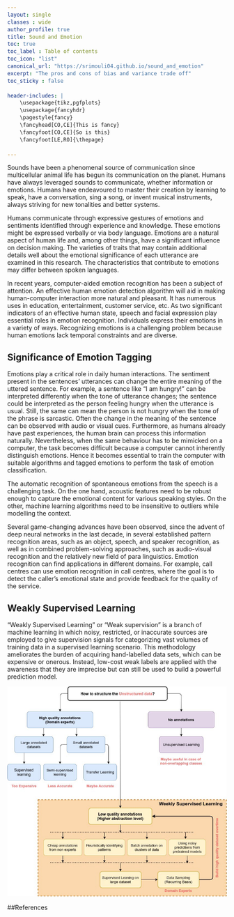 ```yaml
---
layout: single
classes : wide
author_profile: true
title: Sound and Emotion
toc: true
toc_label : Table of contents
toc_icon: "list"
canonical_url: "https://srimouli04.github.io/sound_and_emotion"
excerpt: "The pros and cons of bias and variance trade off"
toc_sticky : false

header-includes: |
    \usepackage{tikz,pgfplots}
    \usepackage{fancyhdr}
    \pagestyle{fancy}
    \fancyhead[CO,CE]{This is fancy}
    \fancyfoot[CO,CE]{So is this}
    \fancyfoot[LE,RO]{\thepage}

---
```


Sounds have been a phenomenal source of communication since multicellular animal life has begun its communication on the planet. Humans have always leveraged sounds to communicate, whether information or emotions. Humans have endeavoured to master their creation by learning to speak, have a conversation, sing a song, or invent musical instruments, always striving for new tonalities and better systems.

Humans communicate through expressive gestures of emotions and sentiments identified through experience and knowledge. These emotions might be expressed verbally or via body language. Emotions are a natural aspect of human life and, among other things, have a significant influence on decision making. The varieties of traits that may contain additional details well about the emotional significance of each utterance are examined in this research. The characteristics that contribute to emotions may differ between spoken languages.

In recent years, computer-aided emotion recognition has been a subject of attention. An effective human emotion detection algorithm will aid in making human-computer interaction more natural and pleasant. It has numerous uses in education, entertainment, customer service, etc. As two significant indicators of an effective human state, speech and facial expression play essential roles in emotion recognition.  Individuals express their emotions in a variety of ways. Recognizing emotions is a challenging problem because human emotions lack temporal constraints and are diverse.


## Significance of Emotion Tagging 

Emotions play a critical role in daily human interactions. The sentiment present in the sentences’
utterances can change the entire meaning of the uttered sentence. For example, a sentence like
“I am hungry!” can be interpreted differently when the tone of utterance changes; the sentence
could be interpreted as the person feeling hungry when the utterance is usual. Still, the same
can mean the person is not hungry when the tone of the phrase is sarcastic. Often the change in
the meaning of the sentence can be observed with audio or visual cues. Furthermore, as humans
already have past experiences, the human brain can process this information naturally.
Nevertheless, when the same behaviour has to be mimicked on a computer, the task becomes
difficult because a computer cannot inherently distinguish emotions. Hence it becomes essential
to train the computer with suitable algorithms and tagged emotions to perform the task of
emotion classification.

The automatic recognition of spontaneous emotions from the speech is a challenging task. On
the one hand, acoustic features need to be robust enough to capture the emotional content for
various speaking styles. On the other, machine learning algorithms need to be insensitive to
outliers while modelling the context.

Several game-changing advances have been observed, since the advent of deep neural networks in
the last decade, in several established pattern recognition areas, such as an object, speech, and
speaker recognition, as well as in combined problem-solving approaches, such as audio-visual
recognition and the relatively new field of para linguistics. Emotion recognition can find
applications in different domains. For example, call centres can use emotion recognition in call
centres, where the goal is to detect the caller’s emotional state and provide feedback for the
quality of the service.

## Weakly Supervised Learning

“Weakly Supervised Learning” or “Weak supervision” is a branch of machine learning in which
noisy, restricted, or inaccurate sources are employed to give supervision signals for categorizing
vast volumes of training data in a supervised learning scenario. This methodology ameliorates
the burden of acquiring hand-labelled data sets, which can be expensive or onerous. Instead, low-cost weak labels are applied with the awareness that they are imprecise but can still be used
to build a powerful prediction model.

![Weakly Supervised Learning](\assets\images\weaksupervision.jpeg)

##References 